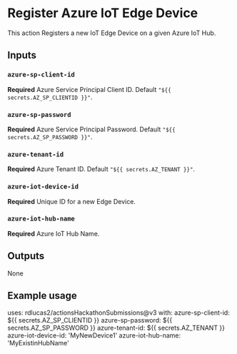 # Register Azure IoT Edge Device

This action Registers a new IoT Edge Device on a given Azure IoT Hub.

## Inputs

### `azure-sp-client-id`

**Required** Azure Service Principal Client ID. Default `"${{ secrets.AZ_SP_CLIENTID }}"`.

### `azure-sp-password`

**Required** Azure Service Principal Password. Default `"${{ secrets.AZ_SP_PASSWORD }}"`.

### `azure-tenant-id`

**Required** Azure Tenant ID. Default `"${{ secrets.AZ_TENANT }}"`.

### `azure-iot-device-id`

**Required** Unique ID for a new Edge Device.

### `azure-iot-hub-name`

**Required** Azure IoT Hub Name.

## Outputs

None

## Example usage

uses: rdlucas2/actionsHackathonSubmissions@v3
with:
  azure-sp-client-id: ${{ secrets.AZ_SP_CLIENTID }}
  azure-sp-password: ${{ secrets.AZ_SP_PASSWORD }}
  azure-tenant-id: ${{ secrets.AZ_TENANT }}
  azure-iot-device-id: 'MyNewDevice1'
  azure-iot-hub-name: 'MyExistinHubName'